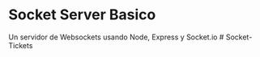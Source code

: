 # Socket Server Basico

Un servidor de Websockets usando Node, Express y Socket.io
#   S o c k e t - T i c k e t s  
 